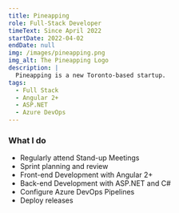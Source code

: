 ```yaml
---
title: Pineapping
role: Full-Stack Developer
timeText: Since April 2022
startDate: 2022-04-02
endDate: null
img: /images/pineapping.png
img_alt: The Pineapping Logo
description: |
  Pineapping is a new Toronto-based startup.
tags:
  - Full Stack
  - Angular 2+
  - ASP.NET
  - Azure DevOps
---
```


### What I do
  - Regularly attend Stand-up Meetings
  - Sprint planning and review
  - Front-end Development with Angular 2+
  - Back-end Development with ASP.NET and C#
  - Configure Azure DevOps Pipelines
  - Deploy releases 